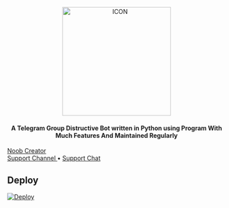 <p align="center"><img src="https://telegra.ph/file/3cdb65b6d72babdb39941.jpg" alt="ICON" width="250" height="250"/></p>


<h4 align="center">
    A Telegram Group Distructive Bot written in Python using Program With Much Features And Maintained Regularly
</h4>

<p>

<a href="https://t.me/Noobever"> Noob Creator </a>     
    <a href="https://t.me/TheeDeCode"> Support Channel </a> •
    <a href="https://t.me/OfficialdeCode"> Support Chat </a> 
 </p>


## Deploy


[![Deploy](https://www.herokucdn.com/deploy/button.svg)](https://heroku.com/deploy)
